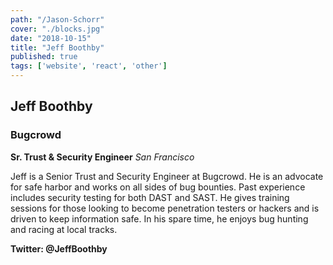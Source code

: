 ```yaml
---
path: "/Jason-Schorr"
cover: "./blocks.jpg"
date: "2018-10-15"
title: "Jeff Boothby"
published: true
tags: ['website', 'react', 'other']
---
```

## Jeff Boothby
### Bugcrowd

**Sr. Trust & Security Engineer**
*San Francisco*

Jeff is a Senior Trust and Security Engineer at Bugcrowd. He is an advocate for safe harbor and works on all sides of bug bounties. Past experience includes security testing for both DAST and SAST. He gives training sessions for those looking to become penetration testers or hackers and is driven to keep information safe. In his spare time, he enjoys bug hunting and racing at local tracks.

**Twitter: @JeffBoothby**